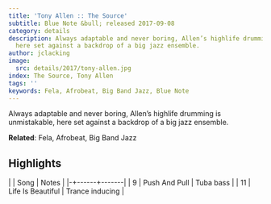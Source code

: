 ```yaml
---
title: 'Tony Allen :: The Source'
subtitle: Blue Note &bull; released 2017-09-08
category: details
description: Always adaptable and never boring, Allen’s highlife drumming is unmistakable,
  here set against a backdrop of a big jazz ensemble.
author: jclacking
image:
  src: details/2017/tony-allen.jpg
index: The Source, Tony Allen
tags: ''
keywords: Fela, Afrobeat, Big Band Jazz, Blue Note
---
```

Always adaptable and never boring, Allen’s highlife drumming is unmistakable, here set against a backdrop of a big jazz ensemble.<!--more-->

**Related**: Fela, Afrobeat, Big Band Jazz

## Highlights

| | Song | Notes |
|-+------+-------|
| 9 | Push And Pull | Tuba bass |
| 11 | Life Is Beautiful | Trance inducing |

